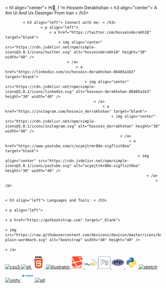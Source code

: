 < h1 align="center"> Hi👋, I 'm Hossein Derakhshan</h1>
    < h3 align="center"> A Am Ui And Ux Desinger From Iran < /h3>

            < h3 align="left"> Connect with me: < /h3>
                    < p align="left">
                        < a href="https://twitter.com/hosseinderakh18" target="blank">
                            < img align="center" src="https://cdn.jsdelivr.net/npm/simple-icons@3.0.1/icons/twitter.svg" alt="hosseinderakh18" height="30" width="40" />
                                < /a>
                                    < a href="https://linkedin.com/in/hossein-derakhshan-86405a1b3" target="blank">
                                        < img align="center" src="https://cdn.jsdelivr.net/npm/simple-icons@3.0.1/icons/linkedin.svg" alt="hossein-derakhshan-86405a1b3" height="30" width="40" />
                                            < /a>
                                                < a href="https://instagram.com/hossein_derrakhshan" target="blank">
                                                    < img align="center" src="https://cdn.jsdelivr.net/npm/simple-icons@3.0.1/icons/instagram.svg" alt="hossein_derrakhshan" height="30" width="40" />
                                                        < /a>
                                                            < a href="https://www.youtube.com/c/ucyejtrmr88e-xigflszt0oa" target="blank">
                                                                < img align="center" src="https://cdn.jsdelivr.net/npm/simple-icons@3.0.1/icons/youtube.svg" alt="ucyejtrmr88e-xigflszt0oa" height="30" width="40" />
                                                                    < /a>
                                                                        < /p>

                                                                            < h3 align="left"> Languages and Tools: < /h3>
                                                                                    < p align="left">
                                                                                        < a href="https://getbootstrap.com" target="_blank">
                                                                                            < img src="https://raw.githubusercontent.com/devicons/devicon/master/icons/bootstrap/bootstrap-plain-wordmark.svg" alt="bootstrap" width="40" height="40" />
                                                                                                < /a> 
<a href="https:/ / www.w3schools.com / css / " target="_blank "> 
<img src="https: //raw.githubusercontent.com/devicons/devicon/master/icons/css3/css3-original-wordmark.svg" alt="css3" width="40" height="40" /> </a>
 <a href="https://git-scm.com/" target="_blank">
 <img src="https://www.vectorlogo.zone/logos/git-scm/git-scm-icon.svg" alt="git" width="40" height="40" /> 
 </a> 
 <a href="https://www.w3.org/html/" target="_blank">
 <img src="https://raw.githubusercontent.com/devicons/devicon/master/icons/html5/html5-original-wordmark.svg" alt="html5" width="40" height="40" /> 
 </a>
 <a href="https://www.adobe.com/in/products/illustrator.html" target="_blank"> 
 <img src="https://www.vectorlogo.zone/logos/adobe_illustrator/adobe_illustrator-icon.svg" alt="illustrator" width="40" height="40" /> </a> <a href="https://laravel.com/" target="_blank"> <img src="https://raw.githubusercontent.com/devicons/devicon/master/icons/laravel/laravel-plain-wordmark.svg" alt="laravel" width="40" height="40" /> 
 </a>
 <a href="https://www.mysql.com/" target="_blank">
 <img src="https://raw.githubusercontent.com/devicons/devicon/master/icons/mysql/mysql-original-wordmark.svg" alt="mysql" width="40" height="40" /> 
 </a>
 <a href="https://www.photoshop.com/en" target="_blank"> 
 <img src="https://raw.githubusercontent.com/devicons/devicon/master/icons/photoshop/photoshop-line.svg" alt="photoshop" width="40" height="40" />
 </a> 
 <a href="https://www.php.net" target="_blank"> 
 <img src="https://raw.githubusercontent.com/devicons/devicon/master/icons/php/php-original.svg" alt="php" width="40" height="40" /> 
 </a>
 <a href="https://www.python.org" target="_blank"> 
 <img src="https://raw.githubusercontent.com/devicons/devicon/master/icons/python/python-original.svg" alt="python" width="40" height="40" />
 </a> 
 <a href="https://www.sketch.com/" target="_blank"> 
 <img src="https://www.vectorlogo.zone/logos/sketchapp/sketchapp-icon.svg" alt="sketch" width="40" height="40" />
 </a> 
 <a href="https://unity.com/" target="_blank">
 <img src="https://www.vectorlogo.zone/logos/unity3d/unity3d-icon.svg" alt="unity" width="40" height="40" /> </a>
 <a href="https://webpack.js.org" target="_blank"> 
 <img src="https://raw.githubusercontent.com/devicons/devicon/d00d0969292a6569d45b06d3f350f463a0107b0d/icons/webpack/webpack-original-wordmark.svg" alt="webpack" width="40" height="40" /> 
 </a>
 <a href="https://www.adobe.com/products/xd.html" target="_blank">
 <img src="https://cdn.worldvectorlogo.com/logos/adobe-xd.svg" alt="xd" width="40" height="40" /> 
 </a>
 </p>
